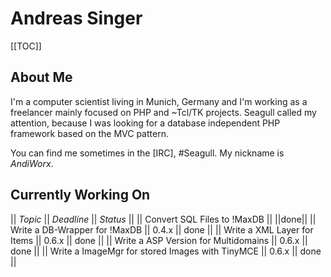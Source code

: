 <!-- Name: User/AndreasSinger -->
<!-- Version: 3 -->
<!-- Last-Modified: 2007/10/26 16:44:17 -->
<!-- Author: andiworx -->
# Andreas Singer
[[TOC]]
## About Me
I'm a computer scientist living in Munich, Germany and I'm working as a freelancer mainly focused on PHP and ~Tcl/TK projects. 
Seagull called my attention, because I was looking for a database independent PHP framework based on the MVC pattern.

You can find me sometimes in the [IRC], #Seagull. My nickname is *AndiWorx*.

## Currently Working On

|| *Topic* || *Deadline* || *Status* ||
|| Convert SQL Files to !MaxDB || ||done||
|| Write a DB-Wrapper for !MaxDB || 0.4.x || done ||
|| Write a XML Layer for Items || 0.6.x || done ||
|| Write a ASP Version for Multidomains || 0.6.x || done ||
|| Write a ImageMgr for stored Images with TinyMCE || 0.6.x || done ||
